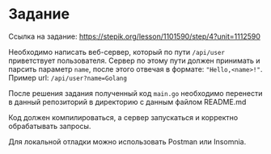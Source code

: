 # Задание

Ссылка на задание: https://stepik.org/lesson/1101590/step/4?unit=1112590

Необходимо написать веб-сервер, который по пути `/api/user` приветствует пользователя. Сервер по этому пути должен принимать и парсить параметр `name`, после этого отвечая в формате: `"Hello,<name>!"`. Пример url: `/api/user?name=Golang`

После решения задания полученный код `main.go` необходимо перенести в данный репозиторий в директорию с данным файлом README.md 

Код должен компилироваться, а сервер запускаться и корректно обрабатывать запросы.

Для локальной отладки можно использовать Postman или Insomnia.
